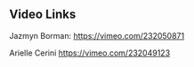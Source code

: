 ## Video Links

Jazmyn Borman: https://vimeo.com/232050871

Arielle Cerini https://vimeo.com/232049123
